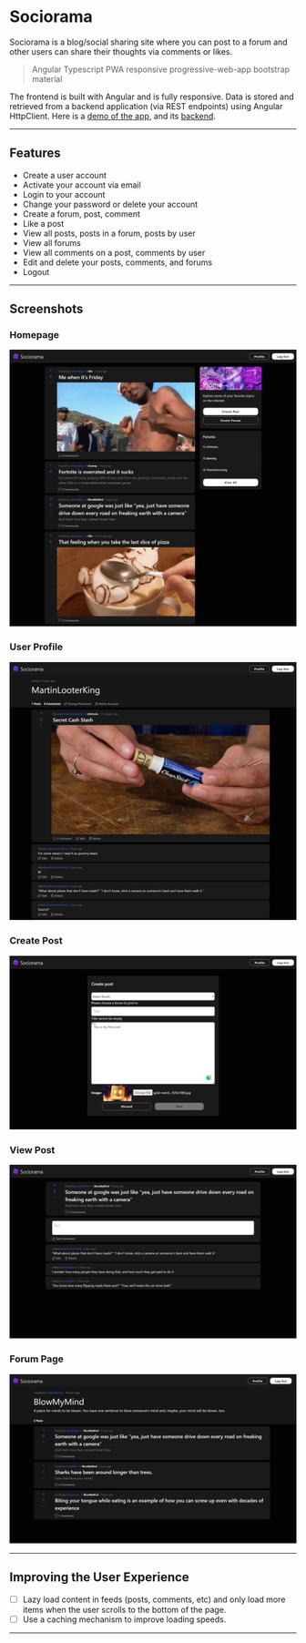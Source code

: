 # Sociorama

Sociorama is a blog/social sharing site where you can post to a forum and other users can share their thoughts via comments or likes.

> Angular Typescript PWA responsive progressive-web-app bootstrap material

The frontend is built with Angular and is fully responsive. Data is stored and retrieved from a backend application (via REST endpoints) using Angular HttpClient. Here is a [demo of the app](), and its [backend](https://github.com/badass-techie/Sociorama-API).

---

## Features

- Create a user account
- Activate your account via email
- Login to your account
- Change your password or delete your account
- Create a forum, post, comment
- Like a post
- View all posts, posts in a forum, posts by user
- View all forums
- View all comments on a post, comments by user
- Edit and delete your posts, comments, and forums
- Logout

---

## Screenshots

### Homepage

![Homepage](screenshots/homepage.jpg)

### User Profile

![User Profile](screenshots/userprofile.jpg)

### Create Post

![Create Post](screenshots/createpost.jpeg)

### View Post

![View Post](screenshots/viewpost.jpeg)

### Forum Page

![Forum Page](screenshots/forumpage.jpeg)

---

## Improving the User Experience

- [ ] Lazy load content in feeds (posts, comments, etc) and only load more items when the user scrolls to the bottom of the page.
- [ ] Use a caching mechanism to improve loading speeds.

---
